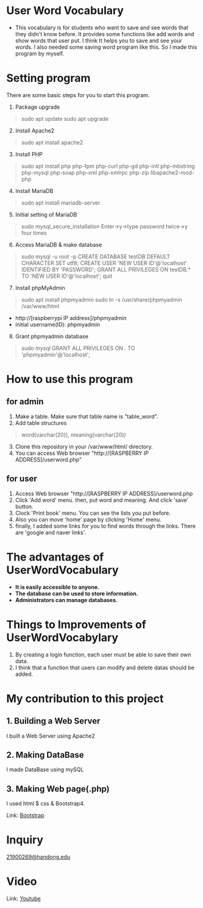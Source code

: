 # User Word Vocabulary
+ This vocabulary is for students who want to save and see words that they didn't know before. It provides some functions like add words and show words that user put. I think It helps you to save and see your words. I also needed some saving word program like this. So I made this program by myself.
# Setting program
There are some basic steps for you to start this program.
1. Package upgrade
> sudo apt update
> sudo apt upgrade
2. Install Apache2
> sudo apt install apache2
3. Install PHP
> sudo apt install php php-fpm php-curl php-gd php-intl php-mbstring php-mysql php-soap php-xml php-xmlrpc php-zip libapache2-mod-php
4. Install MariaDB 
> sudo apt install mariadb-server
5. Initial setting of MariaDB
> sudo mysql_secure_installation
> Enter->y->type password twice->y four times
6. Access MariaDB & make database
> sudo mysql -u root -p
> CREATE DATABASE testDB DEFAULT CHARACTER SET utf8;
> CREATE USER 'NEW USER ID'@'localhost' IDENTIFIED BY 'PASSWORD';
> GRANT ALL PRIVILEGES ON testDB.* TO 'NEW USER ID'@'localhost';
> quit
7. Install phpMyAdmin
> sudo apt install phpmyadmin
> sudo ln -s /usr/share/phpmyadmin /var/www/html

+ http://[raspberrypi IP address]/phpmyadmin
+ initial username(ID): phpmyadmin

8. Grant phpmyadmin database
> sudo mysql
> GRANT ALL PRIVILEGES ON *.* TO 'phpmyadmin'@'localhost';

# How to use this program
## for admin
1. Make a table. Make sure that table name is "table_word".
2. Add table structures
> word(varchar(20)), meaning(varchar(20))
3. Clone this repository in your /var/www/html/ directory.
4. You can access Web browser "http://[RASPBERRY IP ADDRESS]/userword.php"

## for user
1. Access Web browser "http://[RASPBERRY IP ADDRESS]/userword.php
2. Click 'Add word' menu. then, put word and meaning. And click 'save' button.
3. Clock 'Print book' menu. You can see the lists you put before.
4. Also you can move 'home' page by clicking 'Home' menu.
5. finally, I added some links for you to find words through the links. There are 'google and naver links'.
 
# The advantages of UserWordVocabulary
+ __It is easily accessible to anyone.__
+ __The database can be used to store information.__
+ __Administrators can manage databases.__

# Things to Improvements of UserWordVocabylary
1. By creating a login function, each user must be able to save their own data.
2. I think that a function that users can modify and delete datas should be added.

# My contribution to this project

## 1. Building a Web Server
I built a Web Server using Apache2
## 2. Making DataBase
I made DataBase using mySQL
## 3. Making Web page(.php)
I used html $ css & Bootstrap4. 

Link: [Bootstrap][bootstraplink]

[bootstraplink]: https://www.w3schools.com/bootstrap4/default.asp "Go bootstrap"

# Inquiry
21900269@handong.edu

# Video
Link: [Youtube][youtubelink]

[youtubelink]: https://youtu.be/5b6Ke_yqRww

